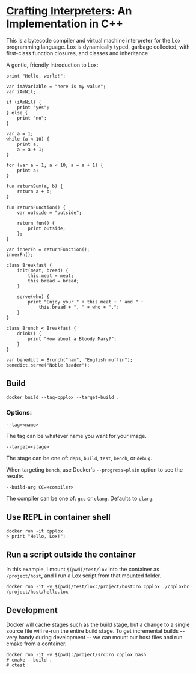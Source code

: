 # [Crafting Interpreters](http://www.craftinginterpreters.com/): An Implementation in C++

This is a bytecode compiler and virtual machine interpreter for the Lox programming language. Lox is dynamically typed, garbage collected, with first-class function closures, and classes and inheritance.

A gentle, friendly introduction to Lox:

    print "Hello, world!";

    var imAVariable = "here is my value";
    var iAmNil;

    if (iAmNil) {
        print "yes";
    } else {
        print "no";
    }

    var a = 1;
    while (a < 10) {
        print a;
        a = a + 1;
    }

    for (var a = 1; a < 10; a = a + 1) {
        print a;
    }

    fun returnSum(a, b) {
        return a + b;
    }

    fun returnFunction() {
        var outside = "outside";

        return fun() {
            print outside;
        };
    }

    var innerFn = returnFunction();
    innerFn();

    class Breakfast {
        init(meat, bread) {
            this.meat = meat;
            this.bread = bread;
        }

        serve(who) {
            print "Enjoy your " + this.meat + " and " +
                this.bread + ", " + who + ".";
        }
    }

    class Brunch < Breakfast {
        drink() {
            print "How about a Bloody Mary?";
        }
    }

    var benedict = Brunch("ham", "English muffin");
    benedict.serve("Noble Reader");

## Build

    docker build --tag=cpplox --target=build .

### Options:

    --tag=<name>

The tag can be whatever name you want for your image.

    --target=<stage>

The stage can be one of: `deps`, `build`, `test`, `bench`, or `debug`.

When targeting `bench`, use Docker's `--progress=plain` option to see the results.

    --build-arg CC=<compiler>

The compiler can be one of: `gcc` or `clang`. Defaults to `clang`.

## Use REPL in container shell

    docker run -it cpplox
    > print "Hello, Lox!";

## Run a script outside the container

In this example, I mount `$(pwd)/test/lox` into the container as `/project/host`, and I run a Lox script from that mounted folder.

    docker run -it -v $(pwd)/test/lox:/project/host:ro cpplox ./cpploxbc /project/host/hello.lox

## Development

Docker will cache stages such as the build stage, but a change to a single source file will re-run the entire build stage. To get incremental builds -- very handy during development -- we can mount our host files and run cmake from a container.

    docker run -it -v $(pwd):/project/src:ro cpplox bash
    # cmake --build .
    # ctest
